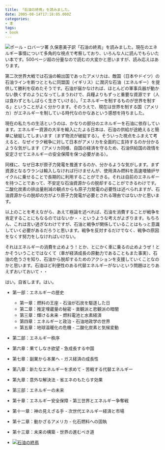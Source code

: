 ```yaml
---
title: 「石油の終焉」を読みました。
date: 2005-08-14T17:18:05.000Z
categories:
- 本
tags:
- book
---
```

![](http://images-jp.amazon.com/images/P/4334961819.09.TZZZZZZZ.jpg)ポール・ロバーツ著 久保恵美子訳「石油の終焉」を読みました。現在のエネルギー事情について多角的な視点で考察しており、いろんな人に読んでもらいたい本です。500ページ超の分量なので読むの大変かと思いますが、読み応えはあります。

<!-- more -->

第二次世界大戦では石油の輸出国であったアメリカは、敵国（日本やドイツ）の石油ラインを断つとともに同盟国（イギリス）に潤沢な石油（エネルギー）を提供して勝利を収めたそうです。石油が届かなければ、ほとんどの軍事兵器が動かない鉄くずのようになってしまうわけで、兵糧よりもずっと重要な資源です（人は食わずともしばらく生きていける）。「エネルギーを制するものが世界を制する」ということがよく分かります。そのうえで、現在は世界を制する国（アメリカ）がエネルギーを制している時代なのかなあという感想を持ちました。

現在の私たちの生活というのは、かなりの部分のエネルギーを石油に依存しています。エネルギー資源の大半を輸入にたよる日本は、石油の供給が途絶えると簡単に破綻してしまいます（まず物流が破綻する）。そういった視点をふまえて考えると、なぜイラク戦争に対して日本がアメリカを全面的に支持するのか分かるような気がします（アメリカ同様、自国の経済を守るため、石油供給国の政情を安定させてエネルギーの安全保障を保つ必要がある）。

同様に、なぜ日本が原子力発電を推進するのか、分かるような気がします。まず資源となるウランは輸入しなければ行けませんが、使用済み燃料を高速増殖炉サイクルに乗せることで長期的に利用することができる。それは自前のエネルギーを持つことであって、不安定な石油資源からの脱却することができるわけです。二酸化炭素の排出量削減の観点からも原子力発電の必要性は述べられますが、石油資源からの脱却の方がより原子力発電が必要とされる理由ではないかと思います。

以上のことを考えながら、あえて極論を述べれば、石油を消費することが戦争を肯定することにもなるのではないか・・というような考えがよぎります。もちろん、これは言い過ぎなわけですが、石油と戦争が関係していることはもっと意識していく必要があるだろうと思います。戦争を反対するだけでなく、戦争の原因をなくす努力をしなければいけない。

それはエネルギーの消費を止めよう！とか、とにかく車に乗るの止めようぜ！とかそういうことではなくて（車が経済成長の原動力であることもまた事実）、石油の危うさを知り、石油から脱却するためのアクションを支援していくことなのかと思います。石油ほど利便性のある代替エネルギーがないという問題はとりあえずおいておいて・・

はい。自省します。はい。

*   第一部：エネルギーの歴史
    *   第一章：燃料の王座 \- 石油が石炭を駆逐した日
    *   第二章：推定埋蔵量の秘密 \- 楽観派と悲観派の暗闇
    *   第三章：輝ける未来 \- 燃料電池と水素経済
    *   第四章：エネルギーと政治 \- 石油地政学の世界
    *   第五章：地球温暖化の危機 \- 二酸化炭素と気候変動
*   第二部：エネルギー秩序

*   第六章：果てしなき欲望 \- 急成長する中国
*   第七章：副業から本業へ \- ガス経済の成長性
*   第八章：新たなエネルギーを求めて \- 苦戦する代替エネルギー
*   第九章：意外な解決法 \- 省エネのもたらす効果

*   第三部：エネルギーの未来

*   第十章：エネルギー安全保障 \- 第三世界とエネルギー争奪戦
*   第十一章：神の見えざる手 \- 次世代エネルギー経済と市場
*   第十二章：動かざるアメリカ \- 化石燃料への固執
*   第十三章：未来の構築 \- 世界の進むべき道

*   [![](http://images-jp.amazon.com/images/P/4334961819.09.TZZZZZZZ.jpg)石油の終焉](http://www.amazon.co.jp/exec/obidos/ASIN/4334961819/ref=nosim/yutakayamaguc-22)
